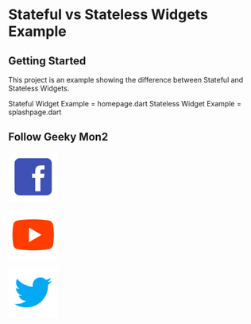 # Stateful vs Stateless Widgets Example

## Getting Started

This project is an example showing the difference between Stateful and Stateless Widgets.

Stateful Widget Example = homepage.dart
Stateless Widget Example = splashpage.dart

## Follow Geeky Mon2

[![follow-me](https://github.com/geekymon2/social/blob/master/icons8-facebook-100.png)](https://www.facebook.com/Geeky-Mon2-106714194472450/)

[![follow-me](https://github.com/geekymon2/social/blob/master/icons8-play-button-100.png)](https://www.youtube.com/channel/UCAkvAE25-NRI1SAhRdRH1kw/)

[![follow-me](https://github.com/geekymon2/social/blob/master/icons8-twitter-100.png)](https://twitter.com/Mon217595753/)
